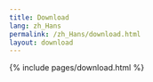 ```yaml
---
title: Download
lang: zh_Hans
permalink: /zh_Hans/download.html
layout: download
---
```


{% include pages/download.html %}

